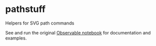 # pathstuff

Helpers for SVG path commands

See and run the original [Observable notebook](https://observablehq.com/@tophtucker/pathstuff) for documentation and examples.
